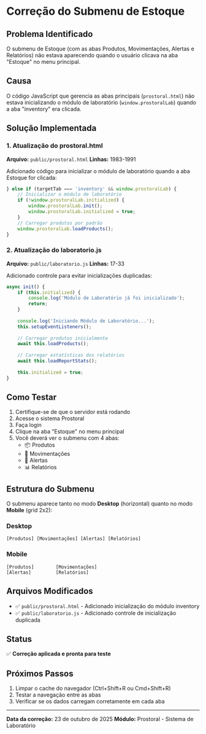 # Correção do Submenu de Estoque

## Problema Identificado

O submenu de Estoque (com as abas Produtos, Movimentações, Alertas e Relatórios) não estava aparecendo quando o usuário clicava na aba "Estoque" no menu principal.

## Causa

O código JavaScript que gerencia as abas principais (`prostoral.html`) não estava inicializando o módulo de laboratório (`window.prostoralLab`) quando a aba "inventory" era clicada.

## Solução Implementada

### 1. Atualização do prostoral.html

**Arquivo:** `public/prostoral.html`
**Linhas:** 1983-1991

Adicionado código para inicializar o módulo de laboratório quando a aba Estoque for clicada:

```javascript
} else if (targetTab === 'inventory' && window.prostoralLab) {
    // Inicializar o módulo de laboratório
    if (!window.prostoralLab.initialized) {
        window.prostoralLab.init();
        window.prostoralLab.initialized = true;
    }
    // Carregar produtos por padrão
    window.prostoralLab.loadProducts();
}
```

### 2. Atualização do laboratorio.js

**Arquivo:** `public/laboratorio.js`
**Linhas:** 17-33

Adicionado controle para evitar inicializações duplicadas:

```javascript
async init() {
    if (this.initialized) {
        console.log('Módulo de Laboratório já foi inicializado');
        return;
    }
    
    console.log('Iniciando Módulo de Laboratório...');
    this.setupEventListeners();
    
    // Carregar produtos inicialmente
    await this.loadProducts();
    
    // Carregar estatísticas dos relatórios
    await this.loadReportStats();
    
    this.initialized = true;
}
```

## Como Testar

1. Certifique-se de que o servidor está rodando
2. Acesse o sistema Prostoral
3. Faça login
4. Clique na aba "Estoque" no menu principal
5. Você deverá ver o submenu com 4 abas:
   - 📦 Produtos
   - 🔄 Movimentações
   - 🔔 Alertas
   - 📊 Relatórios

## Estrutura do Submenu

O submenu aparece tanto no modo **Desktop** (horizontal) quanto no modo **Mobile** (grid 2x2):

### Desktop
```
[Produtos] [Movimentações] [Alertas] [Relatórios]
```

### Mobile
```
[Produtos]        [Movimentações]
[Alertas]         [Relatórios]
```

## Arquivos Modificados

- ✅ `public/prostoral.html` - Adicionado inicialização do módulo inventory
- ✅ `public/laboratorio.js` - Adicionado controle de inicialização duplicada

## Status

✅ **Correção aplicada e pronta para teste**

## Próximos Passos

1. Limpar o cache do navegador (Ctrl+Shift+R ou Cmd+Shift+R)
2. Testar a navegação entre as abas
3. Verificar se os dados carregam corretamente em cada aba

---

**Data da correção:** 23 de outubro de 2025
**Módulo:** Prostoral - Sistema de Laboratório

